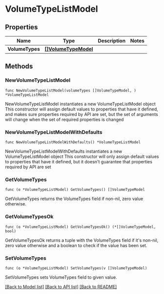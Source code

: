 # VolumeTypeListModel

## Properties

Name | Type | Description | Notes
------------ | ------------- | ------------- | -------------
**VolumeTypes** | [**[]VolumeTypeModel**](VolumeTypeModel.md) |  | 

## Methods

### NewVolumeTypeListModel

`func NewVolumeTypeListModel(volumeTypes []VolumeTypeModel, ) *VolumeTypeListModel`

NewVolumeTypeListModel instantiates a new VolumeTypeListModel object
This constructor will assign default values to properties that have it defined,
and makes sure properties required by API are set, but the set of arguments
will change when the set of required properties is changed

### NewVolumeTypeListModelWithDefaults

`func NewVolumeTypeListModelWithDefaults() *VolumeTypeListModel`

NewVolumeTypeListModelWithDefaults instantiates a new VolumeTypeListModel object
This constructor will only assign default values to properties that have it defined,
but it doesn't guarantee that properties required by API are set

### GetVolumeTypes

`func (o *VolumeTypeListModel) GetVolumeTypes() []VolumeTypeModel`

GetVolumeTypes returns the VolumeTypes field if non-nil, zero value otherwise.

### GetVolumeTypesOk

`func (o *VolumeTypeListModel) GetVolumeTypesOk() (*[]VolumeTypeModel, bool)`

GetVolumeTypesOk returns a tuple with the VolumeTypes field if it's non-nil, zero value otherwise
and a boolean to check if the value has been set.

### SetVolumeTypes

`func (o *VolumeTypeListModel) SetVolumeTypes(v []VolumeTypeModel)`

SetVolumeTypes sets VolumeTypes field to given value.



[[Back to Model list]](../README.md#documentation-for-models) [[Back to API list]](../README.md#documentation-for-api-endpoints) [[Back to README]](../README.md)


